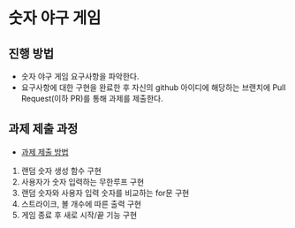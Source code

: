 # 숫자 야구 게임
## 진행 방법
* 숫자 야구 게임 요구사항을 파악한다.
* 요구사항에 대한 구현을 완료한 후 자신의 github 아이디에 해당하는 브랜치에 Pull Request(이하 PR)를 통해 과제를 제출한다.

## 과제 제출 과정
* [과제 제출 방법](https://github.com/next-step/nextstep-docs/tree/master/precourse)

1. 랜덤 숫자 생성 함수 구현
2. 사용자가 숫자 입력하는 무한루프 구현
3. 랜덤 숫자와 사용자 입력 숫자를 비교하는 for문 구현
4. 스트라이크, 볼 개수에 따른 출력 구현
5. 게임 종료 후 새로 시작/끝 기능 구현